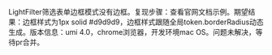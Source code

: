 LightFilter筛选表单边框模式没有边框。复现步骤：查看官网文档示例。期望结果：边框样式为1px solid #d9d9d9，边框样式跟随全局token.borderRadius动态生成。版本信息：umi 4.0，chrome浏览器，开发环境mac OS。问题未解决，等待pr合并。
